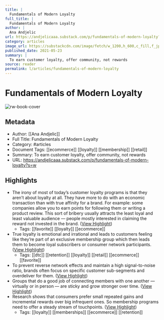 ```yaml
---
title: |
  Fundamentals of Modern Loyalty
full_title: |
  Fundamentals of Modern Loyalty
author: |
  Ana Andjelic
url: https://andjelicaaa.substack.com/p/fundamentals-of-modern-loyalty?s=w
category: articles
image_url: https://substackcdn.com/image/fetch/w_1200,h_600,c_fill,f_jpg,q_auto:good,fl_progressive:steep,g_auto/https%3A%2F%2Fbucketeer-e05bbc84-baa3-437e-9518-adb32be77984.s3.amazonaws.com%2Fpublic%2Fimages%2Fa9214b04-01fa-4fd3-8bd6-1d2dca2ca31a_1200x720.jpeg
published_date: 2021-05-23
summary: |
  To earn customer loyalty, offer community, not rewards
source: reader
permalink: l/articles/fundamentals-of-modern-loyalty
---
```

# Fundamentals of Modern Loyalty

![rw-book-cover](https://substackcdn.com/image/fetch/w_1200,h_600,c_fill,f_jpg,q_auto:good,fl_progressive:steep,g_auto/https%3A%2F%2Fbucketeer-e05bbc84-baa3-437e-9518-adb32be77984.s3.amazonaws.com%2Fpublic%2Fimages%2Fa9214b04-01fa-4fd3-8bd6-1d2dca2ca31a_1200x720.jpeg)

## Metadata
- Author: [[Ana Andjelic]]
- Full Title: Fundamentals of Modern Loyalty
- Category: #articles
- Document Tags: [[ecommerce]] [[loyalty]] [[membership]] [[retail]] 
- Summary: To earn customer loyalty, offer community, not rewards
- URL: https://andjelicaaa.substack.com/p/fundamentals-of-modern-loyalty?s=w

## Highlights
- The irony of most of today’s customer loyalty programs is that they aren’t about loyalty at all. They have more to do with an economic transaction than with true affinity for a brand. For example: some companies allow you to earn points for following them or writing a product review. This sort of bribery usually attracts the least loyal and least valuable audience — people mostly interested in claiming the reward not invested in the brand. ([View Highlight](https://read.readwise.io/read/01h6rdkwvzp698jdxc8cts7jq3))
    - Tags: [[favorite]] [[loyalty]] [[ecommerce]] 
- True loyalty is emotional and irrational and leads to customers feeling like they’re part of an exclusive membership group which then leads them to become loyal subscribers or consumer network participants. ([View Highlight](https://read.readwise.io/read/01h6rdks92w94g911qntsnz4xy))
    - Tags: [[dtc]] [[retention]] [[loyalty]] [[retail]] [[ecommerce]] [[favorite]] 
- To prevent reverse network effects and maintain a high signal-to-noise ratio, brands often focus on specific customer sub-segments and overdeliver for them. ([View Highlight](https://read.readwise.io/read/01h6rdq84nvwpqs4ysjcgfr6fe))
- Groups that do a good job of connecting members with one another — virtually or in person — are sticky and grow stronger over time. ([View Highlight](https://read.readwise.io/read/01h6rdscxtvz8t8z8r05xgs0yt))
- Research shows that consumers prefer small repeated gains and incremental rewards over big infrequent ones. So membership programs need to offer a steady stream of touchpoints. ([View Highlight](https://read.readwise.io/read/01h6rdsr68k0dg0tb1y21r9caq))
    - Tags: [[loyalty]] [[memberships]] [[ecommerce]] [[retention]] 


